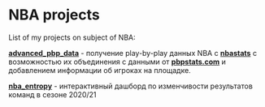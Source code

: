 # NBA projects

List of my projects on subject of NBA:

[**advanced_pbp_data**](https://github.com/shufinskiy/advanced_pbp_data) - получение play-by-play данных NBA с [**nbastats**](https://www.nba.com/stats/) с возможностью их объединения с данными от [**pbpstats.com**](https://www.pbpstats.com/) и добавлением информации об игроках на площадке.

[**nba_entropy**](https://github.com/shufinskiy/nba_entropy) - интерактивный дашборд по изменчивости результатов команд в сезоне 2020/21
